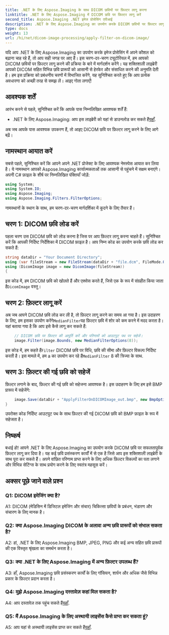 ```yaml
---
title: .NET के लिए Aspose.Imaging के साथ DICOM छवियों पर फ़िल्टर लागू करना
linktitle: .NET के लिए Aspose.Imaging में DICOM छवि पर फ़िल्टर लागू करें
second_title: Aspose.Imaging .NET इमेज प्रोसेसिंग एपीआई
description: .NET के लिए Aspose.Imaging का उपयोग करके DICOM छवियों पर फ़िल्टर लागू करना सीखें। मेडिकल इमेज प्रोसेसिंग को आसानी से बढ़ाएं।
type: docs
weight: 13
url: /hi/net/dicom-image-processing/apply-filter-on-dicom-image/
---
```

यदि आप .NET के लिए Aspose.Imaging का उपयोग करके इमेज प्रोसेसिंग में अपने कौशल को बढ़ाना चाह रहे हैं, तो आप सही जगह पर आए हैं। इस चरण-दर-चरण ट्यूटोरियल में, हम आपको DICOM छवियों पर फ़िल्टर लागू करने की प्रक्रिया के बारे में मार्गदर्शन करेंगे। यह शक्तिशाली लाइब्रेरी आपको DICOM सहित विभिन्न छवि प्रारूपों को आसानी से हेरफेर और संसाधित करने की अनुमति देती है। हम इस प्रक्रिया को प्रबंधनीय चरणों में विभाजित करेंगे, यह सुनिश्चित करते हुए कि आप प्रत्येक अवधारणा को अच्छी तरह से समझ लें। आइए गोता लगाएँ!

## आवश्यक शर्तें

आरंभ करने से पहले, सुनिश्चित करें कि आपके पास निम्नलिखित आवश्यक शर्तें हैं:

-  .NET के लिए Aspose.Imaging: आप इस लाइब्रेरी को यहां से डाउनलोड कर सकते हैं[यहाँ](https://releases.aspose.com/imaging/net/).

अब जब आपके पास आवश्यक उपकरण हैं, तो आइए DICOM छवि पर फ़िल्टर लागू करने के लिए आगे बढ़ें।

## नामस्थान आयात करें

सबसे पहले, सुनिश्चित करें कि आपने अपने .NET प्रोजेक्ट के लिए आवश्यक नेमस्पेस आयात कर लिया है। ये नामस्थान आपको Aspose.Imaging कार्यात्मकताओं तक आसानी से पहुंचने में सक्षम बनाएंगे। अपनी C# फ़ाइल के शीर्ष पर निम्नलिखित पंक्तियाँ जोड़ें:

```csharp
using System;
using System.IO;
using Aspose.Imaging;
using Aspose.Imaging.Filters.FilterOptions;
```

नामस्थानों के स्थान के साथ, हम चरण-दर-चरण मार्गदर्शिका में कूदने के लिए तैयार हैं।

## चरण 1: DICOM छवि लोड करें

पहला चरण उस DICOM छवि को लोड करना है जिस पर आप फ़िल्टर लागू करना चाहते हैं। सुनिश्चित करें कि आपकी निर्दिष्ट निर्देशिका में DICOM फ़ाइल है। आप निम्न कोड का उपयोग करके छवि लोड कर सकते हैं:

```csharp
string dataDir = "Your Document Directory";
using (var fileStream = new FileStream(dataDir + "file.dcm", FileMode.Open, FileAccess.Read))
using (DicomImage image = new DicomImage(fileStream))
{
```

 इस कोड में, हम DICOM छवि को खोलते हैं और एक्सेस करते हैं, जिसे एक के रूप में संग्रहीत किया जाता है`DicomImage` वस्तु।

## चरण 2: फ़िल्टर लागू करें

 अब जब आपने DICOM छवि लोड कर ली है, तो फ़िल्टर लागू करने का समय आ गया है। इस उदाहरण के लिए, हम इसका उपयोग करेंगे`MedianFilter`यह फ़िल्टर छवि में शोर को कम करने में मदद करता है। यहां बताया गया है कि आप इसे कैसे लागू कर सकते हैं:

```csharp
    // DICOM छवि पर फ़िल्टर की आपूर्ति करें और परिणामों को आउटपुट पथ पर सहेजें।
    image.Filter(image.Bounds, new MedianFilterOptions(8));
```

 इस कोड में, हम कहते हैं`Filter` DICOM छवि पर विधि, छवि की सीमा और फ़िल्टर विकल्प निर्दिष्ट करती है। इस मामले में, हम a का उपयोग कर रहे हैं`MedianFilter` 8 की त्रिज्या के साथ.

## चरण 3: फ़िल्टर की गई छवि को सहेजें

फ़िल्टर लगाने के बाद, फ़िल्टर की गई छवि को सहेजना आवश्यक है। इस उदाहरण के लिए हम इसे BMP प्रारूप में सहेजेंगे:

```csharp
    image.Save(dataDir + "ApplyFilterOnDICOMImage_out.bmp", new BmpOptions());
}
```

उपरोक्त कोड निर्दिष्ट आउटपुट पथ के साथ फ़िल्टर की गई DICOM छवि को BMP फ़ाइल के रूप में सहेजता है।

## निष्कर्ष

बधाई हो! आपने .NET के लिए Aspose.Imaging का उपयोग करके DICOM छवि पर सफलतापूर्वक फ़िल्टर लागू कर दिया है। यह कई छवि प्रसंस्करण कार्यों में से एक है जिसे आप इस शक्तिशाली लाइब्रेरी के साथ पूरा कर सकते हैं। अपने वांछित परिणाम प्राप्त करने के लिए अधिक फ़िल्टर विकल्पों का पता लगाने और विभिन्न सेटिंग्स के साथ प्रयोग करने के लिए स्वतंत्र महसूस करें।

## अक्सर पूछे जाने वाले प्रश्न

### Q1: DICOM इमेजिंग क्या है?

A1: DICOM (मेडिसिन में डिजिटल इमेजिंग और संचार) चिकित्सा छवियों के प्रबंधन, भंडारण और संचारण के लिए मानक है।

### Q2: क्या Aspose.Imaging DICOM के अलावा अन्य छवि प्रारूपों को संभाल सकता है?

A2: हां, .NET के लिए Aspose.Imaging BMP, JPEG, PNG और कई अन्य सहित छवि प्रारूपों की एक विस्तृत श्रृंखला का समर्थन करता है।

### Q3: क्या .NET के लिए Aspose.Imaging में अन्य फ़िल्टर उपलब्ध हैं?

A3: हाँ, Aspose.Imaging छवि प्रसंस्करण कार्यों के लिए गॉसियन, शार्पन और अधिक जैसे विभिन्न प्रकार के फ़िल्टर प्रदान करता है।

### Q4: मुझे Aspose.Imaging दस्तावेज़ कहां मिल सकता है?

 A4: आप दस्तावेज़ तक पहुंच सकते हैं[यहाँ](https://reference.aspose.com/imaging/net/).

### Q5: मैं Aspose.Imaging के लिए अस्थायी लाइसेंस कैसे प्राप्त कर सकता हूं?

 A5: आप यहां से अस्थायी लाइसेंस प्राप्त कर सकते हैं[यहाँ](https://purchase.aspose.com/temporary-license/).